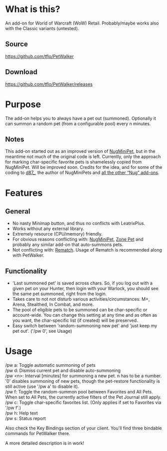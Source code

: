 # What is this?

An add-on for World of Warcraft (WoW) Retail. Probably/maybe works also with the Classic variants (untested).

## Source 

https://github.com/tflo/PetWalker

## Download

https://github.com/tflo/PetWalker/releases

# Purpose

The add-on helps you to always have a pet out (summoned). Optionally it can summon a random pet (from a configurable pool) every n minutes.

## Notes

This add-on started out as an improved version of [NugMiniPet](https://www.curseforge.com/wow/addons/nugminipet), but in the meantime not much of the original code is left. Currently, only the approach for marking char-specific favorite pets is shamelessly copied from NugMiniPet. Will be improved soon.
Credits for the idea, and for some of the coding to [d87_](https://www.curseforge.com/members/d87_/projects), the author of NugMiniPets and [all the other “Nug” add-ons](https://www.curseforge.com/members/d87_/projects).

# Features

## General

* No nasty Minimap button, and thus no conflicts with LeatrixPlus.
* Works without any external library.
* Extremely resource (CPU/memory) friendly.
* For obvious reasons conflicting with: [NugMiniPet](https://www.curseforge.com/wow/addons/nugminipet), [Zone Pet](https://www.curseforge.com/wow/addons/zonepet) and probably any similar add-on that auto-summons pets.
* Not conflicting with: [Rematch](https://www.curseforge.com/wow/addons/rematch). Usage of Rematch is recommended along with PetWalker.

## Functionality

* 'Last summoned pet' is saved across chars. So, if you log out with a given pet on your Hunter, then login with your Warlock, you should see the same pet summoned, right from the login.
* Takes care to not not disturb various activities/circumstances: M+, Arena, Stealthed, In Combat, and more.
* The pool of eligible pets to be summoned can be char-specific or account-wide. You can change this setting at any time and as often as you want, the char-specific list (if created) will be preserved.
* Easy switch between 'random-summoning new pet' and 'just keep my pet out'. ('/pw 0', see Usage)

# Usage

/pw a: Toggle automatic summoning of pets  
/pw d: Dismiss current pet and disable auto-summoning  
/pw \<n\>: Interval [minutes] for summoning a new pet. n has to be a number. '0' disables summoning of new pets, though the pet-restore functionality is still active (use '/pw a' to disable it).  
/pw f: Toggle the random-summon pool between Favorites and All Pets. When set to All Pets, the currently active filters of the Pet Journal still apply.  
/pw c: Toggle char-specific favorites list. (Only applies if set to Favorites via '/pw f'.)    
/pw h: Help text  
/pw s: Status report  

Also check the Key Bindings section of your client. You'll find three bindable commands for PetWalker there.

A more detailed description is in work!



